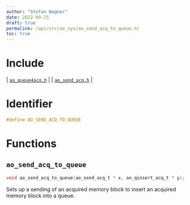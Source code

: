 ```yaml
---
author: "Stefan Wagner"
date: 2022-09-25
draft: true
permalink: /api/src/ao_sys/ao_send_acq_to_queue.h/
toc: true
---
```


# Include

| [`ao_queue4acq.h`](ao_queue4acq.h.md) |
| [`ao_send_acq.h`](ao_send_acq.h.md) |

# Identifier

```c
#define AO_SEND_ACQ_TO_QUEUE
```

# Functions

## `ao_send_acq_to_queue`

```c
void ao_send_acq_to_queue(ao_send_acq_t * x, ao_qinsert_acq_t * y);
```

Sets up a sending of an acquired memory block to insert an acquired memory block into a queue.
